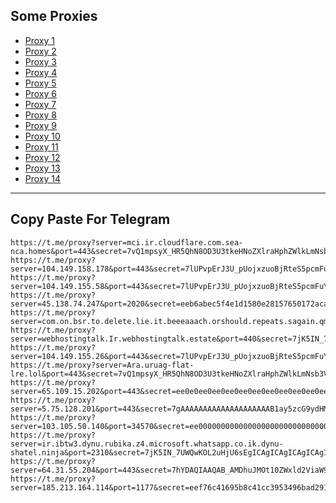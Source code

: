 Some Proxies
---
- [Proxy 1](https://t.me/proxy?server=mci.ir.cloudflare.com.sea-nca.homes&port=443&secret=7vQ1mpsyX_HR5QhN8OD3U3tkeHNoZXlraHphZWlkLmNsb3VkZnJvbnQubmV0)
- [Proxy 2](https://t.me/proxy?server=104.149.158.178&port=443&secret=7lUPvpErJ3U_pUojxzuoBjRteS5pcmFuY2VsbC5pcg==)
- [Proxy 3](https://t.me/proxy?server=104.149.155.58&port=443&secret=7lUPvpErJ3U_pUojxzuoBjRteS5pcmFuY2VsbC5pcg==)
- [Proxy 4](https://t.me/proxy?server=45.138.74.247&port=2020&secret=eeb6abec5f4e1d1580e28157650172aca173312e7961686f6f2e636f6d)
- [Proxy 5](https://t.me/proxy?server=com.on.bsr.to.delete.lie.it.beeeaaach.orshould.repeats.sagain.qmark.www.sssdigik.scom.iranservers.com.bing.com.gmail.scoms.gnic.ir.thisisme.ir.mihanwebhost.sejhost.udfuk.986.entekhab.ddns.net.dynu.cfeccom.noip.withoutip.withoudanti.sparr.website.&port=443&secret=7gAAAAAAAAAAAAAAAAAAAABjLnJwcnMtY2RuLmNvbQ)
- [Proxy 6](https://t.me/proxy?server=webhostingtalk.Ir.webhostingtalk.estate&port=440&secret=7jK5IN_7UWQwKOL2uHjU6sF3d3cuZ29vZ2xlLnNob3A)
- [Proxy 7](https://t.me/proxy?server=104.149.155.26&port=443&secret=7lUPvpErJ3U_pUojxzuoBjRteS5pcmFuY2VsbC5pcg)
- [Proxy 8](https://t.me/proxy?server=Ara.uruag-flat-lre.lol&port=443&secret=7vQ1mpsyX_HR5QhN8OD3U3tkeHNoZXlraHphZWlkLmNsb3VkZnJvbnQubmV0)
- [Proxy 9](https://t.me/proxy?server=65.109.15.202&port=443&secret=ee0e0ee0ee0ee0ee0ee0ee0ee0ee0ee0ee7777772e727562696b612e616272696b612e616d726963612e66756e)
- [Proxy 10](https://t.me/proxy?server=5.75.128.201&port=443&secret=7gAAAAAAAAAAAAAAAAAAAAB1ay5zcG9ydHMueWFob28uY29t)
- [Proxy 11](https://t.me/proxy?server=103.105.50.140&port=34570&secret=ee000000000000000000000000000000006d79736f6e2e64756f6c696e676f2e636f6d)
- [Proxy 12](https://t.me/proxy?server=ir.ibtw3.dynu.rubika.z4.microsoft.whatsapp.co.ik.dynu-shatel.ninja&port=2310&secret=7jK5IN_7UWQwKOL2uHjU6sEgICAgICAgICAgICAgICA)
- [Proxy 13](https://t.me/proxy?server=64.31.55.204&port=443&secret=7hYDAQIAAQAB_AMDhuJMOt10ZWxld2ViaW9uLmNvbQ)
- [Proxy 14](https://t.me/proxy?server=185.213.164.114&port=1177&secret=eef76c41695b8c41cc3953496bad2917e073332e616d617a6f6e6177732e636f6d)
---
Copy Paste For Telegram
---
```
https://t.me/proxy?server=mci.ir.cloudflare.com.sea-nca.homes&port=443&secret=7vQ1mpsyX_HR5QhN8OD3U3tkeHNoZXlraHphZWlkLmNsb3VkZnJvbnQubmV0
https://t.me/proxy?server=104.149.158.178&port=443&secret=7lUPvpErJ3U_pUojxzuoBjRteS5pcmFuY2VsbC5pcg==
https://t.me/proxy?server=104.149.155.58&port=443&secret=7lUPvpErJ3U_pUojxzuoBjRteS5pcmFuY2VsbC5pcg==
https://t.me/proxy?server=45.138.74.247&port=2020&secret=eeb6abec5f4e1d1580e28157650172aca173312e7961686f6f2e636f6d
https://t.me/proxy?server=com.on.bsr.to.delete.lie.it.beeeaaach.orshould.repeats.sagain.qmark.www.sssdigik.scom.iranservers.com.bing.com.gmail.scoms.gnic.ir.thisisme.ir.mihanwebhost.sejhost.udfuk.986.entekhab.ddns.net.dynu.cfeccom.noip.withoutip.withoudanti.sparr.website.&port=443&secret=7gAAAAAAAAAAAAAAAAAAAABjLnJwcnMtY2RuLmNvbQ
https://t.me/proxy?server=webhostingtalk.Ir.webhostingtalk.estate&port=440&secret=7jK5IN_7UWQwKOL2uHjU6sF3d3cuZ29vZ2xlLnNob3A
https://t.me/proxy?server=104.149.155.26&port=443&secret=7lUPvpErJ3U_pUojxzuoBjRteS5pcmFuY2VsbC5pcg
https://t.me/proxy?server=Ara.uruag-flat-lre.lol&port=443&secret=7vQ1mpsyX_HR5QhN8OD3U3tkeHNoZXlraHphZWlkLmNsb3VkZnJvbnQubmV0
https://t.me/proxy?server=65.109.15.202&port=443&secret=ee0e0ee0ee0ee0ee0ee0ee0ee0ee0ee0ee7777772e727562696b612e616272696b612e616d726963612e66756e
https://t.me/proxy?server=5.75.128.201&port=443&secret=7gAAAAAAAAAAAAAAAAAAAAB1ay5zcG9ydHMueWFob28uY29t
https://t.me/proxy?server=103.105.50.140&port=34570&secret=ee000000000000000000000000000000006d79736f6e2e64756f6c696e676f2e636f6d
https://t.me/proxy?server=ir.ibtw3.dynu.rubika.z4.microsoft.whatsapp.co.ik.dynu-shatel.ninja&port=2310&secret=7jK5IN_7UWQwKOL2uHjU6sEgICAgICAgICAgICAgICA
https://t.me/proxy?server=64.31.55.204&port=443&secret=7hYDAQIAAQAB_AMDhuJMOt10ZWxld2ViaW9uLmNvbQ
https://t.me/proxy?server=185.213.164.114&port=1177&secret=eef76c41695b8c41cc3953496bad2917e073332e616d617a6f6e6177732e636f6d
```